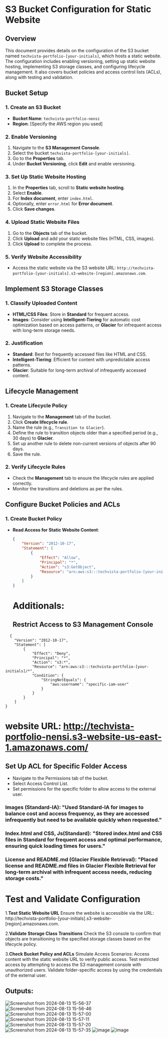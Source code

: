 # S3 Bucket Configuration for Static Website

## Overview

This document provides details on the configuration of the S3 bucket named `techvista-portfolio-[your-initials]`, which hosts a static website. The configuration includes enabling versioning, setting up static website hosting, implementing S3 storage classes, and configuring lifecycle management. It also covers bucket policies and access control lists (ACLs), along with testing and validation.

## Bucket Setup

### 1. Create an S3 Bucket

- **Bucket Name**: `techvista-portfolio-nensi`
- **Region**: [Specify the AWS region you used]

### 2. Enable Versioning

1. Navigate to the **S3 Management Console**.
2. Select the bucket `techvista-portfolio-[your-initials]`.
3. Go to the **Properties** tab.
4. Under **Bucket Versioning**, click **Edit** and enable versioning.

### 3. Set Up Static Website Hosting

1. In the **Properties** tab, scroll to **Static website hosting**.
2. Select **Enable**.
3. For **Index document**, enter `index.html`.
4. Optionally, enter `error.html` for **Error document**.
5. Click **Save changes**.

### 4. Upload Static Website Files

1. Go to the **Objects** tab of the bucket.
2. Click **Upload** and add your static website files (HTML, CSS, images).
3. Click **Upload** to complete the process.

### 5. Verify Website Accessibility

- Access the static website via the S3 website URL: `http://techvista-portfolio-[your-initials].s3-website-[region].amazonaws.com`.

## Implement S3 Storage Classes

### 1. Classify Uploaded Content

- **HTML/CSS Files**: Store in **Standard** for frequent access.
- **Images**: Consider using **Intelligent-Tiering** for automatic cost optimization based on access patterns, or **Glacier** for infrequent access with long-term storage needs.

### 2. Justification

- **Standard**: Best for frequently accessed files like HTML and CSS.
- **Intelligent-Tiering**: Efficient for content with unpredictable access patterns.
- **Glacier**: Suitable for long-term archival of infrequently accessed content.

## Lifecycle Management

### 1. Create Lifecycle Policy

1. Navigate to the **Management** tab of the bucket.
2. Click **Create lifecycle rule**.
3. Name the rule (e.g., `Transition to Glacier`).
4. Define the rule to transition objects older than a specified period (e.g., 30 days) to **Glacier**.
5. Set up another rule to delete non-current versions of objects after 90 days.
6. Save the rule.

### 2. Verify Lifecycle Rules

- Check the **Management** tab to ensure the lifecycle rules are applied correctly.
- Monitor the transitions and deletions as per the rules.

## Configure Bucket Policies and ACLs

### 1. Create Bucket Policy

- **Read Access for Static Website Content**:
  ```json
  {
      "Version": "2012-10-17",
      "Statement": [
          {
              "Effect": "Allow",
              "Principal": "*",
              "Action": "s3:GetObject",
              "Resource": "arn:aws:s3:::techvista-portfolio-[your-initials]/*"
          }
      ]
  }
  
  ```
  # Additionals:
  
  ## Restrict Access to S3 Management Console
  
```
  {
    "Version": "2012-10-17",
    "Statement": [
        {
            "Effect": "Deny",
            "Principal": "*",
            "Action": "s3:*",
            "Resource": "arn:aws:s3:::techvista-portfolio-[your-initials]/*",
            "Condition": {
                "StringNotEquals": {
                    "aws:username": "specific-iam-user"
                }
            }
        }
    ]
}
```

# website URL: http://techvista-portfolio-nensi.s3-website-us-east-1.amazonaws.com/

## Set Up ACL for Specific Folder Access

- Navigate to the Permissions tab of the bucket.
- Select Access Control List.
- Set permissions for the specific folder to allow access to the external user.

### Images (Standard-IA): "Used Standard-IA for images to balance cost and access frequency, as they are accessed infrequently but need to be available quickly when requested."
### Index.html and CSS, Js(Standard): "Stored index.html and CSS files in Standard for frequent access and optimal performance, ensuring quick loading times for users."
### License and README.md (Glacier Flexible Retrieval): "Placed license and README.md files in Glacier Flexible Retrieval for long-term archival with infrequent access needs, reducing storage costs."

# Test and Validate Configuration

1.**Test Static Website URL**
Ensure the website is accessible via the URL: http://techvista-portfolio-[your-initials].s3-website-[region].amazonaws.com.

2.**Validate Storage Class Transitions**
Check the S3 console to confirm that objects are transitioning to the specified storage classes based on the lifecycle policy.

3.**Check Bucket Policy and ACLs**
Simulate Access Scenarios:
Access content with the static website URL to verify public access.
Test restricted access by attempting to access the S3 management console with unauthorized users.
Validate folder-specific access by using the credentials of the external user.

## Outputs:

![Screenshot from 2024-08-13 15-56-37](https://github.com/user-attachments/assets/6b776fd9-19e5-4501-a4b6-1924d1a1adff)
![Screenshot from 2024-08-13 15-56-46](https://github.com/user-attachments/assets/6feae000-1eca-4737-bc0b-5b3610f0c2b5)
![Screenshot from 2024-08-13 15-57-00](https://github.com/user-attachments/assets/eff59a88-1b97-4ee0-850a-a1f250d8c786)
![Screenshot from 2024-08-13 15-57-11](https://github.com/user-attachments/assets/be545fcf-724a-4067-a1c1-4318c760a559)
![Screenshot from 2024-08-13 15-57-20](https://github.com/user-attachments/assets/5d911020-8b8a-4ae1-aa2e-c8a6df46c93b)
![Screenshot from 2024-08-13 15-57-35](https://github.com/user-attachments/assets/057f0cd0-2209-4555-8c3a-443e303dba60)
![image](https://github.com/user-attachments/assets/66698921-a6bf-4e18-af74-df0427b1ae26)
![image](https://github.com/user-attachments/assets/351c6409-c538-47db-951e-d3fece87dafc)









